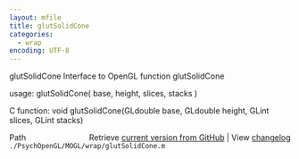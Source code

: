 ```yaml
---
layout: mfile
title: glutSolidCone
categories:
  - wrap
encoding: UTF-8
---
```


glutSolidCone  Interface to OpenGL function glutSolidCone  

usage:  glutSolidCone( base, height, slices, stacks )  

C function:  void glutSolidCone(GLdouble base, GLdouble height, GLint slices, GLint stacks)  


<div class="code_header" style="text-align:right;">
  <span style="float:left;">Path&nbsp;&nbsp;</span> <span class="counter">Retrieve <a href=
  "https://raw.github.com/Psychtoolbox-3/Psychtoolbox-3/beta/./PsychOpenGL/MOGL/wrap/glutSolidCone.m">current version from GitHub</a> | View <a href=
  "https://github.com/Psychtoolbox-3/Psychtoolbox-3/commits/beta/./PsychOpenGL/MOGL/wrap/glutSolidCone.m">changelog</a></span>
</div>
<div class="code">
  <code>./PsychOpenGL/MOGL/wrap/glutSolidCone.m</code>
</div>
